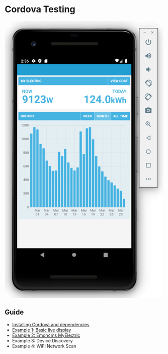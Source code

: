 # Cordova Testing

![myelectric.png](img/myelectric.png)

## Guide

- [Installing Cordova and dependencies](installation.md)
- [Example 1: Basic live display](livedisplay.md)
- [Example 2: Emoncms MyElectric](myelectric.md)
- Example 3: Device Discovery
- Example 4: WiFi Network Scan
